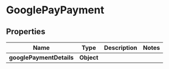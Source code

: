 

# GooglePayPayment


## Properties

| Name | Type | Description | Notes |
|------------ | ------------- | ------------- | -------------|
|**googlePaymentDetails** | **Object** |  |  |



